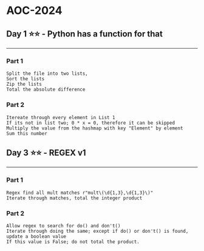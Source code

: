 # AOC-2024 

## Day 1 ⭐⭐ - Python has a function for that
----  

### Part 1

```
Split the file into two lists,
Sort the lists
Zip the lists
Total the absolute difference
```

### Part 2
```
Itereate through every element in List 1
If its not in list two; 0 * x = 0, therefore it can be skipped
Multiply the value from the hashmap with key "Element" by element
Sum this number
```

## Day 3 ⭐⭐ - REGEX v1
---

### Part 1
```
Regex find all mult matches r"mult\(\d{1,3},\d{1,3}\)"
Iterate through matches, total the integer product
```

### Part 2
```
Allow regex to search for do() and don't()
Iterate through doing the same; except if do() or don't() is found, update a boolean value
If this value is False; do not total the product.
```
